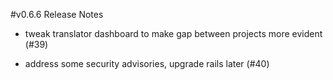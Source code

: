 #v0.6.6 Release Notes

- tweak translator dashboard to make gap between projects more evident (#39)

- address some security advisories, upgrade rails later (#40)
